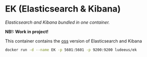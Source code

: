 # EK (Elasticsearch & Kibana)

_Elasticsearch and Kibana bundled in one container._

**NB!: Work in project!**

This container contains the [oss](https://www.elastic.co/products/x-pack/open) version of Elasticsearch and Kibana

```bash
docker run -d --name EK -p 5601:5601 -p 9200:9200 ludeeus/ek
```